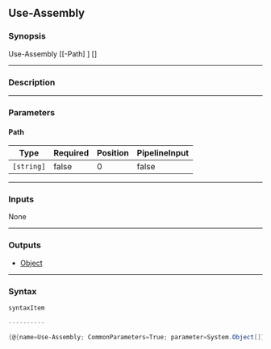 Use-Assembly
------------

### Synopsis

Use-Assembly [[-Path] <string>] [<CommonParameters>]

---

### Description

---

### Parameters
#### **Path**

|Type      |Required|Position|PipelineInput|
|----------|--------|--------|-------------|
|`[string]`|false   |0       |false        |

---

### Inputs
None

---

### Outputs
* [Object](https://learn.microsoft.com/en-us/dotnet/api/System.Object)

---

### Syntax
```PowerShell
syntaxItem
```
```PowerShell
----------
```
```PowerShell
{@{name=Use-Assembly; CommonParameters=True; parameter=System.Object[]}}
```
